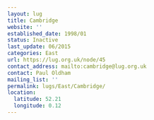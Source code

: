 ```yaml
---
layout: lug
title: Cambridge
website: ''
established_date: 1998/01
status: Inactive
last_update: 06/2015
categories: East
url: https://lug.org.uk/node/45
contact_address: mailto:cambridge@lug.org.uk
contact: Paul Oldham
mailing_list: ''
permalink: lugs/East/Cambridge/
location:
  latitude: 52.21
  longitude: 0.12
---
```

